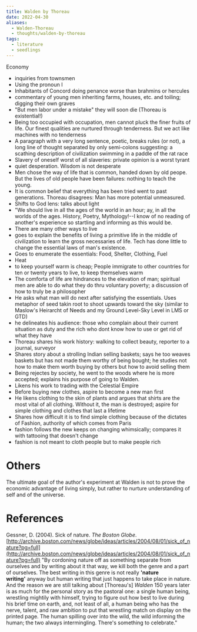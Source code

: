 ```yaml
---
title: Walden by Thoreau
date: 2022-04-30
aliases:
  - Walden-Thoreau
  - thoughts/walden-by-thoreau
tags:
  - literature
  - seedlings
---
```

Economy
- inquiries from townsmen
- Using the pronoun I
- Inhabitants of Concord doing penance worse than brahmins or hercules
- commentary of young men inheriting farms, houses, etc. and toiling; digging their own graves
- "But men labor under a mistake" they will soon die (Thoreau is existential!)
- Being too occupied with occupation, men cannot pluck the finer fruits of life. Our finest qualities are nurtured through tenderness. But we act like machines with no tenderness
- A paragraph with a very long sentence, poetic, breaks rules (or not), a long line of thought separated by only semi-colons suggesting: a scathing description of civilization swimming in a paddle of the rat race
- Slavery of oneself worst of all slaveries: private opinion is a worst tyrant
- quiet desperation. Wisdom is not desperate
- Men chose the way of life that is common, handed down by old peope. But the lives of old people have been failures: nothing to teach the young.
- It is common belief that everything has been tried went to past generations. Thoreau disagrees: Man has more potential unmeasured.
- Shifts to God lens: talks about light
- "We should live in all the ages of the world in an hour; ay, in all the worlds of the ages. History, Poetry, Mythology!--I know of no reading of another's experience so startling and informing as this would be. 
- There are many other ways to live
- goes to explain the benefits of living a primitive life in the middle of civilization to learn the gross necessaries of life. Tech has done little to change the essential laws of man's existence.
- Goes to enumerate the essentials: Food, Shelter, Clothing, Fuel
- Heat
- to keep yourself warm is cheap; People immigrate to other countries for ten or twenty years to live, to keep themselves warm
- The comforta of life are hindrances to the elevation of man; spiritual men are able to do what they do thru voluntary poverty; a discussion of how to truly be a philosopher
- He asks what man will do next after satisfying the essentials. Uses metaphor of seed takin root to shoot upwards toward the sky (similar to Maslow's Heirarcht of Needs and my Ground Level-Sky Level in LMS or GTD)
- he delineates his audience: those who complain about their current situation as duty and the rich who dont know how to use or get rid of what they have
- Thoreau shares his work history: walking to collect beauty, reporter to a journal, surveyor
- Shares story about a strolling Indian selling baskets; says he too weaves baskets but has not made them worthy of being bought; he studies not how to make them worth buying by others but how to avoid selling them
- Being rejectes by society, he went to the woods where he is more accepted; explains his purpose of going to Walden.
- Likens his work to trading with the Celestial Empire
- Before buying new clothes, aspire to become a new man first
- He likens clothing to the skin of plants and argues that shirts are the most vital of all clothing. Without it, the man is destroyed; aspire for simple clothing and clothes that last a lifetime
- Shares how difficult it is to find simple clothing because of the dictates of Fashion, authority of which comes from Paris
- fashion follows the new keeps on changing whimsically; compares it with tattooing that doesn't change
- fashion is not meant to cloth people but to make people rich

# Others

The ultimate goal of the author's experiment at Walden is not to prove the economic advantage of living simply, but rather to nurture understanding of self and of the universe.

# References

Gessner, D. (2004). Sick of nature. _The Boston Globe_. [http://archive.boston.com/news/globe/ideas/articles/2004/08/01/sick_of_nature?pg=full](http://archive.boston.com/news/globe/ideas/articles/2004/08/01/sick_of_nature?pg=full)
	"By cordoning nature off as something separate from ourselves and by writing about it that way, we kill both the genre and a part of ourselves. The best writing in this genre is not really **'nature writing'** anyway but human writing that just happens to take place in nature. And the reason we are still talking about [Thoreau's] _Walden_ 150 years later is as much for the personal story as the pastoral one: a single human being, wrestling mightily with himself, trying to figure out how best to live during his brief time on earth, and, not least of all, a human being who has the nerve, talent, and raw ambition to put that wrestling match on display on the printed page. The human spilling over into the wild, the wild informing the human; the two always intermingling. There's something to celebrate."